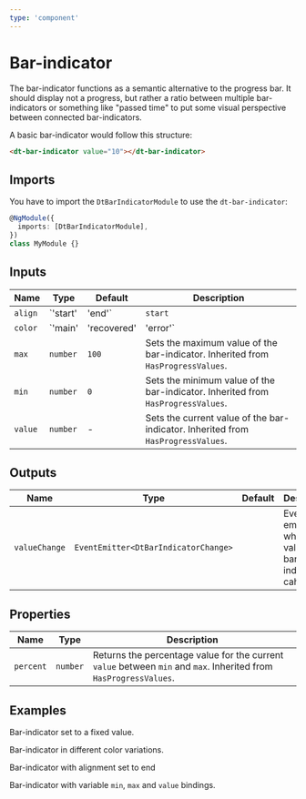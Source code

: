 ```yaml
---
type: 'component'
---
```


# Bar-indicator

The bar-indicator functions as a semantic alternative to the progress bar. It should display not a progress, but rather a ratio between multiple bar-indicators or something like "passed time" to put some visual perspective between connected bar-indicators.

<docs-source-example example="BarIndicatorDefaultExample"></docs-source-example>

A basic bar-indicator would follow this structure:

```html
<dt-bar-indicator value="10"></dt-bar-indicator>
```

## Imports

You have to import the `DtBarIndicatorModule` to use the `dt-bar-indicator`:

```typescript
@NgModule({
  imports: [DtBarIndicatorModule],
})
class MyModule {}
```

## Inputs

| Name    | Type                             | Default | Description                                                                                                        |
| ------- | -------------------------------- | ------- | ------------------------------------------------------------------------------------------------------------------ |
| `align` | `'start' | 'end'`                | `start` | Alignment of the bar-indicator defining if increasing percentage values let the bar grow to the left or the right. |
| `color` | `'main' | 'recovered' | 'error'` | `main`  | Current variation of the theme color which is applied to the color of the bar-indicator .                          |
| `max`   | `number`                         | `100`   | Sets the maximum value of the bar-indicator. Inherited from `HasProgressValues`.                                   |
| `min`   | `number`                         | `0`     | Sets the minimum value of the bar-indicator. Inherited from `HasProgressValues`.                                   |
| `value` | `number`                         | -       | Sets the current value of the bar-indicator. Inherited from `HasProgressValues`.                                   |

## Outputs

| Name          | Type                                 | Default | Description                                                |
| ------------- | ------------------------------------ | ------- | ---------------------------------------------------------- |
| `valueChange` | `EventEmitter<DtBarIndicatorChange>` |         | Event emitted when the value of the bar-indicator cahnges. |

## Properties

| Name      | Type     | Description                                                                                                       |
| --------- | -------- | ----------------------------------------------------------------------------------------------------------------- |
| `percent` | `number` | Returns the percentage value for the current `value` between `min` and `max`. Inherited from `HasProgressValues`. |

## Examples

Bar-indicator set to a fixed value.

<docs-source-example example="BarIndicatorDefaultExample"></docs-source-example>

Bar-indicator in different color variations.

<docs-source-example example="BarIndicatorColorExample"></docs-source-example>

Bar-indicator with alignment set to end
<docs-source-example example="BarIndicatorAlignmentExample"></docs-source-example>

Bar-indicator with variable `min`, `max` and `value` bindings.

<docs-source-example example="BarIndicatorDynamicExample"></docs-source-example>
